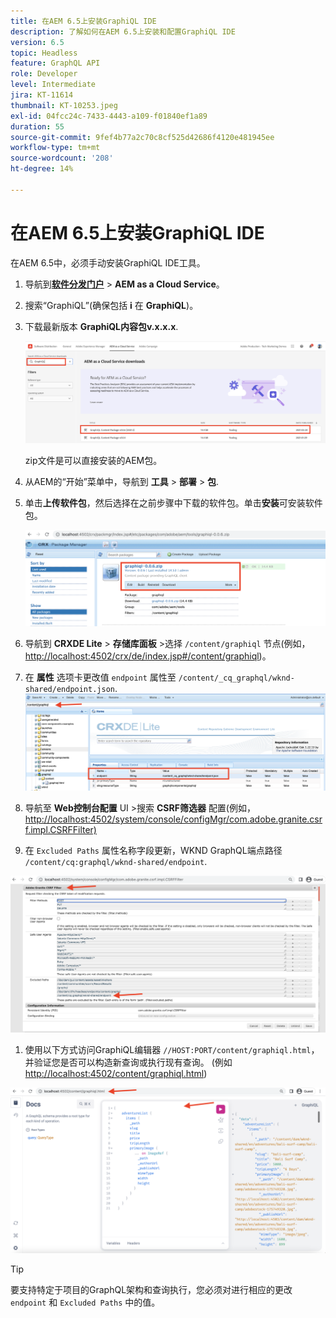```yaml
---
title: 在AEM 6.5上安装GraphiQL IDE
description: 了解如何在AEM 6.5上安装和配置GraphiQL IDE
version: 6.5
topic: Headless
feature: GraphQL API
role: Developer
level: Intermediate
jira: KT-11614
thumbnail: KT-10253.jpeg
exl-id: 04fcc24c-7433-4443-a109-f01840ef1a89
duration: 55
source-git-commit: 9fef4b77a2c70c8cf525d42686f4120e481945ee
workflow-type: tm+mt
source-wordcount: '208'
ht-degree: 14%

---
```


# 在AEM 6.5上安装GraphiQL IDE

在AEM 6.5中，必须手动安装GraphiQL IDE工具。

1. 导航到&#x200B;**[软件分发门户](https://experience.adobe.com/#/downloads/content/software-distribution/en/aemcloud.html)** > **AEM as a Cloud Service**。
1. 搜索“GraphiQL”(确保包括 **i** 在 **GraphiQL**)。
1. 下载最新版本 **GraphiQL内容包v.x.x.x**.

   ![下载GraphiQL包](assets/graphiql/software-distribution.png)

   zip文件是可以直接安装的AEM包。

1. 从AEM的“开始”菜单中，导航到 **工具** > **部署** > **包**.
1. 单击&#x200B;**上传软件包**，然后选择在之前步骤中下载的软件包。单击&#x200B;**安装**&#x200B;可安装软件包。

   ![安装GraphiQL包](assets/graphiql/install-graphiql-package.png)

1. 导航到 **CRXDE Lite** > **存储库面板** >选择 `/content/graphiql` 节点(例如， <http://localhost:4502/crx/de/index.jsp#/content/graphiql>)。
1. 在 **属性** 选项卡更改值 `endpoint` 属性至 `/content/_cq_graphql/wknd-shared/endpoint.json`.
   ![终结点属性值更改](assets/graphiql/endpoint-prop-value-change.png)

1. 导航至 **Web控制台配置** UI >搜索 **CSRF筛选器** 配置(例如，<http://localhost:4502/system/console/configMgr/com.adobe.granite.csrf.impl.CSRFFilter)>
1. 在 `Excluded Paths` 属性名称字段更新，WKND GraphQL端点路径 `/content/cq:graphql/wknd-shared/endpoint`.

![Exclude Paths属性值更改](assets/graphiql/exclude-paths-value-change.png)

1. 使用以下方式访问GraphiQL编辑器 `//HOST:PORT/content/graphiql.html`，并验证您是否可以构造新查询或执行现有查询。 (例如 <http://localhost:4502/content/graphiql.html>)

![GraphiQL编辑器](assets/graphiql/graphiql-editor.png)

>[!TIP]
>
>要支持特定于项目的GraphQL架构和查询执行，您必须对进行相应的更改 `endpoint` 和 `Excluded Paths` 中的值。

